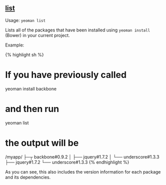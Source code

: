 

## <a href="#list" name="list">list</a>

Usage: `yeoman list`

Lists all of the packages that have been installed using `yeoman install` (Bower) in your current project.

Example:

{% highlight sh %}
# If you have previously called
yeoman install backbone

# and then run
yeoman list

# the output will be

/myapp/
├─┬ backbone#0.9.2
│ ├── jquery#1.7.2
│ └── underscore#1.3.3
├── jquery#1.7.2
└── underscore#1.3.3
{% endhighlight %}

As you can see, this also includes the version information for each package and its dependencies.
